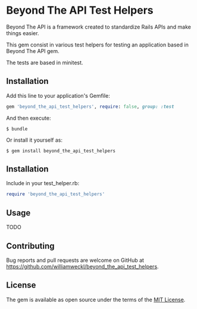 # Beyond The API Test Helpers

Beyond The API is a framework created to standardize Rails APIs and make things easier.

This gem consist in various test helpers for testing an application based in Beyond The API gem.

The tests are based in minitest.

## Installation

Add this line to your application's Gemfile:

```ruby
gem 'beyond_the_api_test_helpers', require: false, group: :test
```

And then execute:

    $ bundle

Or install it yourself as:

    $ gem install beyond_the_api_test_helpers

## Installation

Include in your test_helper.rb:
```ruby
require 'beyond_the_api_test_helpers'
```

## Usage

TODO

## Contributing

Bug reports and pull requests are welcome on GitHub at https://github.com/williamweckl/beyond_the_api_test_helpers.


## License

The gem is available as open source under the terms of the [MIT License](http://opensource.org/licenses/MIT).
